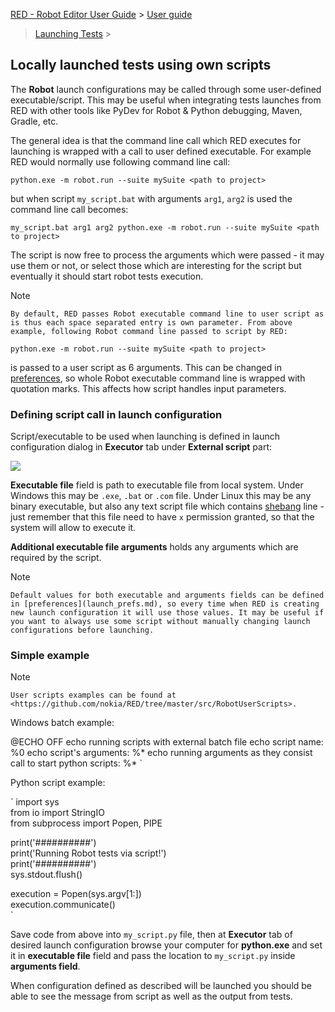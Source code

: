 [RED - Robot Editor User Guide](..\\..\\) > [User guide](..\\user_guide.md)
> [Launching Tests](..\\launching.md) >

## Locally launched tests using own scripts

The **Robot** launch configurations may be called through some user-defined
executable/script. This may be useful when integrating tests launches from RED
with other tools like PyDev for Robot  & Python debugging, Maven, Gradle, etc.

The general idea is that the command line call which RED executes for
launching is wrapped with a call to user defined executable. For example RED
would normally use following command line call:

` python.exe -m robot.run --suite mySuite <path to project> `

but when script `my_script.bat` with arguments `arg1`, `arg2` is used the
command line call becomes:

` my_script.bat arg1 arg2 python.exe -m robot.run --suite mySuite <path to
project> `

The script is now free to process the arguments which were passed - it may use
them or not, or select those which are interesting for the script but
eventually it should start robot tests execution.

Note

    By default, RED passes Robot executable command line to user script as is thus each space separated entry is own parameter. From above example, following Robot command line passed to script by RED: 

` python.exe -m robot.run --suite mySuite <path to project> `

is passed to a user script as 6 arguments. This can be changed in
[preferences](launch_prefs.md), so whole Robot executable command line is
wrapped with quotation marks. This affects how script handles input
parameters.

### Defining script call in launch configuration

Script/executable to be used when launching is defined in launch configuration
dialog in **Executor** tab under **External script** part:

![](images/local_config_exec.png)

**Executable file** field is path to executable file from local system. Under
Windows this may be `.exe`, `.bat` or `.com` file. Under Linux this may be any
binary executable, but also any text script file which contains
[shebang](https://en.wikipedia.org/wiki/Shebang_\(Unix\)) line - just remember
that this file need to have `x` permission granted, so that the system will
allow to execute it.

**Additional executable file arguments** holds any arguments which are
required by the script.

Note

    Default values for both executable and arguments fields can be defined in [preferences](launch_prefs.md), so every time when RED is creating new launch configuration it will use those values. It may be useful if you want to always use some script without manually changing launch configurations before launching. 

### Simple example

Note

    User scripts examples can be found at <https://github.com/nokia/RED/tree/master/src/RobotUserScripts>. 

Windows batch example:

@ECHO OFF echo running scripts with external batch file echo script name: %0
echo script's arguments: %* echo running arguments as they consist call to
start python scripts: %* `

Python script example:

` import sys  
from io import StringIO  
from subprocess import Popen, PIPE  
  
print('##########')  
print('Running Robot tests via script!')  
print('##########')  
sys.stdout.flush()  
  
execution = Popen(sys.argv[1:])  
execution.communicate()  
`

Save code from above into `my_script.py` file, then at **Executor** tab of
desired launch configuration browse your computer for **python.exe** and set
it in **executable file** field and pass the location to `my_script.py` inside
**arguments field**.

When configuration defined as described will be launched you should be able to
see the message from script as well as the output from tests.

  
  

